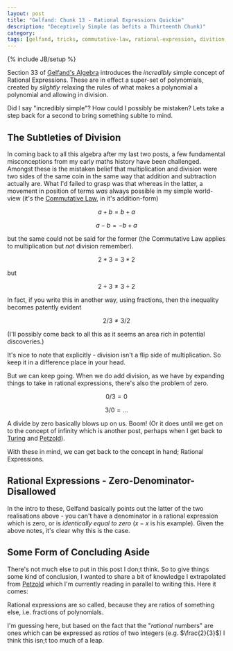 ```yaml
---
layout: post
title: "Gelfand: Chunk 13 - Rational Expressions Quickie"
description: "Deceptively Simple (as befits a Thirteenth Chunk)"
category: 
tags: [gelfand, tricks, commutative-law, rational-expression, divition, polynomials]
---
```

{% include JB/setup %}

Section 33 of [Gelfand's Algebra](https://www.amazon.co.uk/Algebra-I-M-Gelfand/dp/0817636773) introduces the _incredibly_ simple concept of Rational Expressions.  These are in effect a super-set of polynomials, created by _slightly_ relaxing the rules of what makes a polynomial a polynomial and allowing in division.

Did I say "incredibly simple"? How could I possibly be mistaken? Lets take a step back for a second to bring something sublte to mind.

## The Subtleties of Division
In coming back to all this algebra after my last two posts, a few fundamental misconceptions from my early maths history have been challenged.  Amongst these is the mistaken belief that multiplication and division were two sides of the same coin in the same way that addition and subtraction actually are.  What I'd failed to grasp was that whereas in the latter, a movement in position of terms _was_ always possible in my simple world-view (it's the [Commutative Law](https://andrewharmellaw.github.io/2016/11/23/gelfands-algebra-chunk-2-commutative-associative-and-distributive-laws), in it's addition-form) 

$$ a + b = b + a $$

$$ a - b = -b + a $$

but the same could not be said for the former (the Commutative Law applies to multiplication but _not_ division remember).

$$ 2 * 3 = 3 * 2 $$

but

$$ 2 \div 3 \ne 3 \div 2$$

In fact, if you write this in another way, using fractions, then the inequality becomes patently evident

$$ 2 / 3 \ne 3 / 2$$

(I'll possibly come back to all this as it seems an area rich in potential discoveries.)

It's nice to note that explicitly - division isn't a flip side of multiplication.  So keep it in a difference place in your head.

But we can keep going.  When we do add division, as we have by expanding things to take in rational expressions, there's also the problem of zero.

$$ 0 / 3 = 0 $$

$$ 3/0 = ...$$

A divide by zero basically blows up on us. Boom! (Or it does until we get on to the concept of infinity which is another post, perhaps when I get back to [Turing](http://www.turingarchive.org/browse.php/b/12) and [Petzold](https://www.amazon.co.uk/Annotated-Turing-Through-Historic-Computability/dp/0470229055)).

With these in mind, we can get back to the concept in hand; Rational Expressions.

## Rational Expressions - Zero-Denominator-Disallowed

In the intro to these, Gelfand basically points out the latter of the two realisations above - you can't have a denominator in a rational expression which is zero, or is _identically equal to zero_ ($x - x$ is his example).  Given the above notes, it's clear why this is the case.

## Some Form of Concluding Aside
There's not much else to put in this post I don;t think.  So to give things some kind of conclusion, I wanted to share a bit of knowledge I extrapolated from [Petzold](https://www.amazon.co.uk/Annotated-Turing-Through-Historic-Computability/dp/0470229055) which I'm currently reading in parallel to writing this.  Here it comes:

Rational expressions are so called, because they are ratios of something else, i.e. fractions of polynomials.  

I'm guessing here, but based on the fact that the "_rational_ numbers" are ones which can be expressed as _ratios_ of two integers (e.g. $\frac{2}{3}$) I think this isn;t too much of a leap.